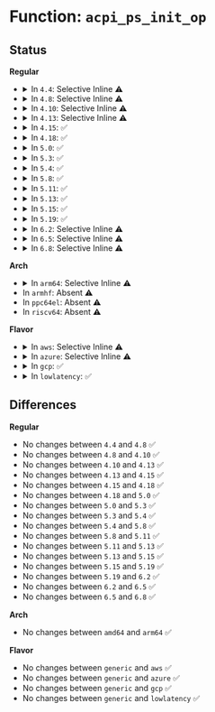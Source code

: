 # Function: <code>acpi_ps_init_op</code>

## Status
<b>Regular</b>
<ul>
<li>
<details>
<summary>In <code>4.4</code>: Selective Inline ⚠️</summary>

```c
void acpi_ps_init_op(union acpi_parse_object *op, u16 opcode);
```

**Collision:** Unique Global

**Inline:** Selective

**Transformation:** False

**Instances:**

```
In drivers/acpi/acpica/psutils.c (ffffffff814a23e4)
Location: drivers/acpi/acpica/psutils.c:89
Inline: True
Inline callers:
  - drivers/acpi/acpica/psutils.c:acpi_ps_alloc_op
Direct callers:
  - drivers/acpi/acpica/psargs.c:acpi_ps_get_next_namepath
  - drivers/acpi/acpica/psargs.c:acpi_ps_get_next_namepath
  - drivers/acpi/acpica/psargs.c:acpi_ps_get_next_namepath
  - drivers/acpi/acpica/psargs.c:acpi_ps_get_next_simple_arg
  - drivers/acpi/acpica/psargs.c:acpi_ps_get_next_simple_arg
```
**Symbols:**

```
ffffffff814a23e4-ffffffff814a23f7: acpi_ps_init_op (STB_GLOBAL)
```
</details>
</li>
<li>
<details>
<summary>In <code>4.8</code>: Selective Inline ⚠️</summary>

```c
void acpi_ps_init_op(union acpi_parse_object *op, u16 opcode);
```

**Collision:** Unique Global

**Inline:** Selective

**Transformation:** False

**Instances:**

```
In drivers/acpi/acpica/psutils.c (ffffffff814f1765)
Location: drivers/acpi/acpica/psutils.c:89
Inline: True
Inline callers:
  - drivers/acpi/acpica/psutils.c:acpi_ps_alloc_op
Direct callers:
  - drivers/acpi/acpica/psargs.c:acpi_ps_get_next_simple_arg
  - drivers/acpi/acpica/psargs.c:acpi_ps_get_next_simple_arg
  - drivers/acpi/acpica/psargs.c:acpi_ps_get_next_namepath
  - drivers/acpi/acpica/psargs.c:acpi_ps_get_next_namepath
  - drivers/acpi/acpica/psargs.c:acpi_ps_get_next_namepath
```
**Symbols:**

```
ffffffff814f1711-ffffffff814f1724: acpi_ps_init_op (STB_GLOBAL)
```
</details>
</li>
<li>
<details>
<summary>In <code>4.10</code>: Selective Inline ⚠️</summary>

```c
void acpi_ps_init_op(union acpi_parse_object *op, u16 opcode);
```

**Collision:** Unique Global

**Inline:** Selective

**Transformation:** False

**Instances:**

```
In drivers/acpi/acpica/psutils.c (ffffffff815141c6)
Location: drivers/acpi/acpica/psutils.c:89
Inline: True
Inline callers:
  - drivers/acpi/acpica/psutils.c:acpi_ps_alloc_op
Direct callers:
  - drivers/acpi/acpica/psargs.c:acpi_ps_get_next_simple_arg
  - drivers/acpi/acpica/psargs.c:acpi_ps_get_next_simple_arg
  - drivers/acpi/acpica/psargs.c:acpi_ps_get_next_namepath
  - drivers/acpi/acpica/psargs.c:acpi_ps_get_next_namepath
  - drivers/acpi/acpica/psargs.c:acpi_ps_get_next_namepath
```
**Symbols:**

```
ffffffff81514172-ffffffff81514185: acpi_ps_init_op (STB_GLOBAL)
```
</details>
</li>
<li>
<details>
<summary>In <code>4.13</code>: Selective Inline ⚠️</summary>

```c
void acpi_ps_init_op(union acpi_parse_object *op, u16 opcode);
```

**Collision:** Unique Global

**Inline:** Selective

**Transformation:** False

**Instances:**

```
In drivers/acpi/acpica/psutils.c (ffffffff8152497e)
Location: drivers/acpi/acpica/psutils.c:90
Inline: True
Inline callers:
  - drivers/acpi/acpica/psutils.c:acpi_ps_alloc_op
Direct callers:
  - drivers/acpi/acpica/psargs.c:acpi_ps_get_next_simple_arg
  - drivers/acpi/acpica/psargs.c:acpi_ps_get_next_simple_arg
  - drivers/acpi/acpica/psargs.c:acpi_ps_get_next_namepath
  - drivers/acpi/acpica/psargs.c:acpi_ps_get_next_namepath
  - drivers/acpi/acpica/psargs.c:acpi_ps_get_next_namepath
```
**Symbols:**

```
ffffffff8152490e-ffffffff81524921: acpi_ps_init_op (STB_GLOBAL)
```
</details>
</li>
<li>
<details>
<summary>In <code>4.15</code>: ✅</summary>

```c
void acpi_ps_init_op(union acpi_parse_object *op, u16 opcode);
```

**Collision:** Unique Global

**Inline:** No

**Transformation:** False

**Instances:**

```
In drivers/acpi/acpica/psutils.c (ffffffff8157a557)
Location: drivers/acpi/acpica/psutils.c:90
Inline: False
Direct callers:
  - drivers/acpi/acpica/psargs.c:acpi_ps_get_next_simple_arg
  - drivers/acpi/acpica/psargs.c:acpi_ps_get_next_simple_arg
  - drivers/acpi/acpica/psargs.c:acpi_ps_get_next_namepath
  - drivers/acpi/acpica/psargs.c:acpi_ps_get_next_namepath
  - drivers/acpi/acpica/psargs.c:acpi_ps_get_next_namepath
  - drivers/acpi/acpica/psutils.c:acpi_ps_alloc_op
```
**Symbols:**

```
ffffffff8157a557-ffffffff8157a596: acpi_ps_init_op (STB_GLOBAL)
```
</details>
</li>
<li>
<details>
<summary>In <code>4.18</code>: ✅</summary>

```c
void acpi_ps_init_op(union acpi_parse_object *op, u16 opcode);
```

**Collision:** Unique Global

**Inline:** No

**Transformation:** False

**Instances:**

```
In drivers/acpi/acpica/psutils.c (ffffffff815b164b)
Location: drivers/acpi/acpica/psutils.c:56
Inline: False
Direct callers:
  - drivers/acpi/acpica/psargs.c:acpi_ps_get_next_simple_arg
  - drivers/acpi/acpica/psargs.c:acpi_ps_get_next_simple_arg
  - drivers/acpi/acpica/psargs.c:acpi_ps_get_next_namepath
  - drivers/acpi/acpica/psargs.c:acpi_ps_get_next_namepath
  - drivers/acpi/acpica/psargs.c:acpi_ps_get_next_namepath
  - drivers/acpi/acpica/psutils.c:acpi_ps_alloc_op
```
**Symbols:**

```
ffffffff815b164b-ffffffff815b168a: acpi_ps_init_op (STB_GLOBAL)
```
</details>
</li>
<li>
<details>
<summary>In <code>5.0</code>: ✅</summary>

```c
void acpi_ps_init_op(union acpi_parse_object *op, u16 opcode);
```

**Collision:** Unique Global

**Inline:** No

**Transformation:** False

**Instances:**

```
In drivers/acpi/acpica/psutils.c (ffffffff815ca78b)
Location: drivers/acpi/acpica/psutils.c:56
Inline: False
Direct callers:
  - drivers/acpi/acpica/psargs.c:acpi_ps_get_next_simple_arg
  - drivers/acpi/acpica/psargs.c:acpi_ps_get_next_simple_arg
  - drivers/acpi/acpica/psargs.c:acpi_ps_get_next_namepath
  - drivers/acpi/acpica/psargs.c:acpi_ps_get_next_namepath
  - drivers/acpi/acpica/psargs.c:acpi_ps_get_next_namepath
  - drivers/acpi/acpica/psutils.c:acpi_ps_alloc_op
```
**Symbols:**

```
ffffffff815ca78b-ffffffff815ca7ca: acpi_ps_init_op (STB_GLOBAL)
```
</details>
</li>
<li>
<details>
<summary>In <code>5.3</code>: ✅</summary>

```c
void acpi_ps_init_op(union acpi_parse_object *op, u16 opcode);
```

**Collision:** Unique Global

**Inline:** No

**Transformation:** False

**Instances:**

```
In drivers/acpi/acpica/psutils.c (ffffffff815fbf3a)
Location: drivers/acpi/acpica/psutils.c:56
Inline: False
Direct callers:
  - drivers/acpi/acpica/psargs.c:acpi_ps_get_next_simple_arg
  - drivers/acpi/acpica/psargs.c:acpi_ps_get_next_simple_arg
  - drivers/acpi/acpica/psargs.c:acpi_ps_get_next_namepath
  - drivers/acpi/acpica/psargs.c:acpi_ps_get_next_namepath
  - drivers/acpi/acpica/psargs.c:acpi_ps_get_next_namepath
  - drivers/acpi/acpica/psutils.c:acpi_ps_alloc_op
```
**Symbols:**

```
ffffffff815fbf3a-ffffffff815fbf79: acpi_ps_init_op (STB_GLOBAL)
```
</details>
</li>
<li>
<details>
<summary>In <code>5.4</code>: ✅</summary>

```c
void acpi_ps_init_op(union acpi_parse_object *op, u16 opcode);
```

**Collision:** Unique Global

**Inline:** No

**Transformation:** False

**Instances:**

```
In drivers/acpi/acpica/psutils.c (ffffffff8161d3e4)
Location: drivers/acpi/acpica/psutils.c:56
Inline: False
Direct callers:
  - drivers/acpi/acpica/psargs.c:acpi_ps_get_next_simple_arg
  - drivers/acpi/acpica/psargs.c:acpi_ps_get_next_simple_arg
  - drivers/acpi/acpica/psargs.c:acpi_ps_get_next_namepath
  - drivers/acpi/acpica/psargs.c:acpi_ps_get_next_namepath
  - drivers/acpi/acpica/psargs.c:acpi_ps_get_next_namepath
  - drivers/acpi/acpica/psutils.c:acpi_ps_alloc_op
```
**Symbols:**

```
ffffffff8161d3e4-ffffffff8161d423: acpi_ps_init_op (STB_GLOBAL)
```
</details>
</li>
<li>
<details>
<summary>In <code>5.8</code>: ✅</summary>

```c
void acpi_ps_init_op(union acpi_parse_object *op, u16 opcode);
```

**Collision:** Unique Global

**Inline:** No

**Transformation:** False

**Instances:**

```
In drivers/acpi/acpica/psutils.c (ffffffff816c996d)
Location: drivers/acpi/acpica/psutils.c:56
Inline: False
Direct callers:
  - drivers/acpi/acpica/psargs.c:acpi_ps_get_next_simple_arg
  - drivers/acpi/acpica/psargs.c:acpi_ps_get_next_simple_arg
  - drivers/acpi/acpica/psargs.c:acpi_ps_get_next_namepath
  - drivers/acpi/acpica/psargs.c:acpi_ps_get_next_namepath
  - drivers/acpi/acpica/psargs.c:acpi_ps_get_next_namepath
  - drivers/acpi/acpica/psutils.c:acpi_ps_alloc_op
```
**Symbols:**

```
ffffffff816c996d-ffffffff816c99ac: acpi_ps_init_op (STB_GLOBAL)
```
</details>
</li>
<li>
<details>
<summary>In <code>5.11</code>: ✅</summary>

```c
void acpi_ps_init_op(union acpi_parse_object *op, u16 opcode);
```

**Collision:** Unique Global

**Inline:** No

**Transformation:** False

**Instances:**

```
In drivers/acpi/acpica/psutils.c (ffffffff816e7993)
Location: drivers/acpi/acpica/psutils.c:56
Inline: False
Direct callers:
  - drivers/acpi/acpica/psargs.c:acpi_ps_get_next_simple_arg
  - drivers/acpi/acpica/psargs.c:acpi_ps_get_next_simple_arg
  - drivers/acpi/acpica/psargs.c:acpi_ps_get_next_namepath
  - drivers/acpi/acpica/psargs.c:acpi_ps_get_next_namepath
  - drivers/acpi/acpica/psargs.c:acpi_ps_get_next_namepath
  - drivers/acpi/acpica/psutils.c:acpi_ps_alloc_op
```
**Symbols:**

```
ffffffff816e7993-ffffffff816e79d2: acpi_ps_init_op (STB_GLOBAL)
```
</details>
</li>
<li>
<details>
<summary>In <code>5.13</code>: ✅</summary>

```c
void acpi_ps_init_op(union acpi_parse_object *op, u16 opcode);
```

**Collision:** Unique Global

**Inline:** No

**Transformation:** False

**Instances:**

```
In drivers/acpi/acpica/psutils.c (ffffffff816c9856)
Location: drivers/acpi/acpica/psutils.c:56
Inline: False
Direct callers:
  - drivers/acpi/acpica/psargs.c:acpi_ps_get_next_simple_arg
  - drivers/acpi/acpica/psargs.c:acpi_ps_get_next_simple_arg
  - drivers/acpi/acpica/psargs.c:acpi_ps_get_next_namepath
  - drivers/acpi/acpica/psargs.c:acpi_ps_get_next_namepath
  - drivers/acpi/acpica/psargs.c:acpi_ps_get_next_namepath
  - drivers/acpi/acpica/psutils.c:acpi_ps_alloc_op
```
**Symbols:**

```
ffffffff816c9856-ffffffff816c9895: acpi_ps_init_op (STB_GLOBAL)
```
</details>
</li>
<li>
<details>
<summary>In <code>5.15</code>: ✅</summary>

```c
void acpi_ps_init_op(union acpi_parse_object *op, u16 opcode);
```

**Collision:** Unique Global

**Inline:** No

**Transformation:** False

**Instances:**

```
In drivers/acpi/acpica/psutils.c (ffffffff81740bf8)
Location: drivers/acpi/acpica/psutils.c:56
Inline: False
Direct callers:
  - drivers/acpi/acpica/psargs.c:acpi_ps_get_next_simple_arg
  - drivers/acpi/acpica/psargs.c:acpi_ps_get_next_simple_arg
  - drivers/acpi/acpica/psargs.c:acpi_ps_get_next_namepath
  - drivers/acpi/acpica/psargs.c:acpi_ps_get_next_namepath
  - drivers/acpi/acpica/psargs.c:acpi_ps_get_next_namepath
  - drivers/acpi/acpica/psutils.c:acpi_ps_alloc_op
```
**Symbols:**

```
ffffffff81740bf8-ffffffff81740c37: acpi_ps_init_op (STB_GLOBAL)
```
</details>
</li>
<li>
<details>
<summary>In <code>5.19</code>: ✅</summary>

```c
void acpi_ps_init_op(union acpi_parse_object *op, u16 opcode);
```

**Collision:** Unique Global

**Inline:** No

**Transformation:** False

**Instances:**

```
In drivers/acpi/acpica/psutils.c (ffffffff81872599)
Location: drivers/acpi/acpica/psutils.c:56
Inline: False
Direct callers:
  - drivers/acpi/acpica/psargs.c:acpi_ps_get_next_simple_arg
  - drivers/acpi/acpica/psargs.c:acpi_ps_get_next_simple_arg
  - drivers/acpi/acpica/psargs.c:acpi_ps_get_next_namepath
  - drivers/acpi/acpica/psargs.c:acpi_ps_get_next_namepath
  - drivers/acpi/acpica/psargs.c:acpi_ps_get_next_namepath
  - drivers/acpi/acpica/psutils.c:acpi_ps_alloc_op
```
**Symbols:**

```
ffffffff81872599-ffffffff818725e4: acpi_ps_init_op (STB_GLOBAL)
```
</details>
</li>
<li>
<details>
<summary>In <code>6.2</code>: Selective Inline ⚠️</summary>

```c
void acpi_ps_init_op(union acpi_parse_object *op, u16 opcode);
```

**Collision:** Unique Global

**Inline:** Selective

**Transformation:** False

**Instances:**

```
In drivers/acpi/acpica/psutils.c (ffffffff819b3437)
Location: drivers/acpi/acpica/psutils.c:56
Inline: True
Inline callers:
  - drivers/acpi/acpica/psutils.c:acpi_ps_alloc_op
Direct callers:
  - drivers/acpi/acpica/psargs.c:acpi_ps_get_next_simple_arg
  - drivers/acpi/acpica/psargs.c:acpi_ps_get_next_simple_arg
  - drivers/acpi/acpica/psargs.c:acpi_ps_get_next_namepath
  - drivers/acpi/acpica/psargs.c:acpi_ps_get_next_namepath
  - drivers/acpi/acpica/psargs.c:acpi_ps_get_next_namepath
```
**Symbols:**

```
ffffffff819b3360-ffffffff819b33ab: acpi_ps_init_op (STB_GLOBAL)
```
</details>
</li>
<li>
<details>
<summary>In <code>6.5</code>: Selective Inline ⚠️</summary>

```c
void acpi_ps_init_op(union acpi_parse_object *op, u16 opcode);
```

**Collision:** Unique Global

**Inline:** Selective

**Transformation:** False

**Instances:**

```
In drivers/acpi/acpica/psutils.c (ffffffff819fa337)
Location: drivers/acpi/acpica/psutils.c:56
Inline: True
Inline callers:
  - drivers/acpi/acpica/psutils.c:acpi_ps_alloc_op
Direct callers:
  - drivers/acpi/acpica/psargs.c:acpi_ps_get_next_simple_arg
  - drivers/acpi/acpica/psargs.c:acpi_ps_get_next_simple_arg
  - drivers/acpi/acpica/psargs.c:acpi_ps_get_next_namepath
  - drivers/acpi/acpica/psargs.c:acpi_ps_get_next_namepath
  - drivers/acpi/acpica/psargs.c:acpi_ps_get_next_namepath
```
**Symbols:**

```
ffffffff819fa260-ffffffff819fa2ab: acpi_ps_init_op (STB_GLOBAL)
```
</details>
</li>
<li>
<details>
<summary>In <code>6.8</code>: Selective Inline ⚠️</summary>

```c
void acpi_ps_init_op(union acpi_parse_object *op, u16 opcode);
```

**Collision:** Unique Global

**Inline:** Selective

**Transformation:** False

**Instances:**

```
In drivers/acpi/acpica/psutils.c (ffffffff81a45187)
Location: drivers/acpi/acpica/psutils.c:56
Inline: True
Inline callers:
  - drivers/acpi/acpica/psutils.c:acpi_ps_alloc_op
Direct callers:
  - drivers/acpi/acpica/psargs.c:acpi_ps_get_next_simple_arg
  - drivers/acpi/acpica/psargs.c:acpi_ps_get_next_simple_arg
  - drivers/acpi/acpica/psargs.c:acpi_ps_get_next_namepath
  - drivers/acpi/acpica/psargs.c:acpi_ps_get_next_namepath
  - drivers/acpi/acpica/psargs.c:acpi_ps_get_next_namepath
```
**Symbols:**

```
ffffffff81a450b0-ffffffff81a450fb: acpi_ps_init_op (STB_GLOBAL)
```
</details>
</li>
</ul>
<b>Arch</b>
<ul>
<li>
<details>
<summary>In <code>arm64</code>: Selective Inline ⚠️</summary>

```c
void acpi_ps_init_op(union acpi_parse_object *op, u16 opcode);
```

**Collision:** Unique Global

**Inline:** Selective

**Transformation:** False

**Instances:**

```
In drivers/acpi/acpica/psutils.c (ffff800010793db8)
Location: drivers/acpi/acpica/psutils.c:56
Inline: True
Inline callers:
  - drivers/acpi/acpica/psutils.c:acpi_ps_alloc_op
Direct callers:
  - drivers/acpi/acpica/psargs.c:acpi_ps_get_next_simple_arg
  - drivers/acpi/acpica/psargs.c:acpi_ps_get_next_simple_arg
  - drivers/acpi/acpica/psargs.c:acpi_ps_get_next_namepath
  - drivers/acpi/acpica/psargs.c:acpi_ps_get_next_namepath
  - drivers/acpi/acpica/psargs.c:acpi_ps_get_next_namepath
```
**Symbols:**

```
ffff800010793d34-ffff800010793d68: acpi_ps_init_op (STB_GLOBAL)
```
</details>
</li>
<li>
In <code>armhf</code>: Absent ⚠️
</li>
<li>
In <code>ppc64el</code>: Absent ⚠️
</li>
<li>
In <code>riscv64</code>: Absent ⚠️
</li>
</ul>
<b>Flavor</b>
<ul>
<li>
<details>
<summary>In <code>aws</code>: Selective Inline ⚠️</summary>

```c
void acpi_ps_init_op(union acpi_parse_object *op, u16 opcode);
```

**Collision:** Unique Global

**Inline:** Selective

**Transformation:** False

**Instances:**

```
In drivers/acpi/acpica/psutils.c (ffffffff815f9220)
Location: drivers/acpi/acpica/psutils.c:56
Inline: True
Inline callers:
  - drivers/acpi/acpica/psutils.c:acpi_ps_alloc_op
Direct callers:
  - drivers/acpi/acpica/psargs.c:acpi_ps_get_next_simple_arg
  - drivers/acpi/acpica/psargs.c:acpi_ps_get_next_simple_arg
  - drivers/acpi/acpica/psargs.c:acpi_ps_get_next_namepath
  - drivers/acpi/acpica/psargs.c:acpi_ps_get_next_namepath
  - drivers/acpi/acpica/psargs.c:acpi_ps_get_next_namepath
```
**Symbols:**

```
ffffffff815f91b4-ffffffff815f91c7: acpi_ps_init_op (STB_GLOBAL)
```
</details>
</li>
<li>
<details>
<summary>In <code>azure</code>: Selective Inline ⚠️</summary>

```c
void acpi_ps_init_op(union acpi_parse_object *op, u16 opcode);
```

**Collision:** Unique Global

**Inline:** Selective

**Transformation:** False

**Instances:**

```
In drivers/acpi/acpica/psutils.c (ffffffff815e475a)
Location: drivers/acpi/acpica/psutils.c:56
Inline: True
Inline callers:
  - drivers/acpi/acpica/psutils.c:acpi_ps_alloc_op
Direct callers:
  - drivers/acpi/acpica/psargs.c:acpi_ps_get_next_simple_arg
  - drivers/acpi/acpica/psargs.c:acpi_ps_get_next_simple_arg
  - drivers/acpi/acpica/psargs.c:acpi_ps_get_next_namepath
  - drivers/acpi/acpica/psargs.c:acpi_ps_get_next_namepath
  - drivers/acpi/acpica/psargs.c:acpi_ps_get_next_namepath
```
**Symbols:**

```
ffffffff815e46ee-ffffffff815e4701: acpi_ps_init_op (STB_GLOBAL)
```
</details>
</li>
<li>
<details>
<summary>In <code>gcp</code>: ✅</summary>

```c
void acpi_ps_init_op(union acpi_parse_object *op, u16 opcode);
```

**Collision:** Unique Global

**Inline:** No

**Transformation:** False

**Instances:**

```
In drivers/acpi/acpica/psutils.c (ffffffff816116c4)
Location: drivers/acpi/acpica/psutils.c:56
Inline: False
Direct callers:
  - drivers/acpi/acpica/psargs.c:acpi_ps_get_next_simple_arg
  - drivers/acpi/acpica/psargs.c:acpi_ps_get_next_simple_arg
  - drivers/acpi/acpica/psargs.c:acpi_ps_get_next_namepath
  - drivers/acpi/acpica/psargs.c:acpi_ps_get_next_namepath
  - drivers/acpi/acpica/psargs.c:acpi_ps_get_next_namepath
  - drivers/acpi/acpica/psutils.c:acpi_ps_alloc_op
```
**Symbols:**

```
ffffffff816116c4-ffffffff81611703: acpi_ps_init_op (STB_GLOBAL)
```
</details>
</li>
<li>
<details>
<summary>In <code>lowlatency</code>: ✅</summary>

```c
void acpi_ps_init_op(union acpi_parse_object *op, u16 opcode);
```

**Collision:** Unique Global

**Inline:** No

**Transformation:** False

**Instances:**

```
In drivers/acpi/acpica/psutils.c (ffffffff8162b574)
Location: drivers/acpi/acpica/psutils.c:56
Inline: False
Direct callers:
  - drivers/acpi/acpica/psargs.c:acpi_ps_get_next_simple_arg
  - drivers/acpi/acpica/psargs.c:acpi_ps_get_next_simple_arg
  - drivers/acpi/acpica/psargs.c:acpi_ps_get_next_namepath
  - drivers/acpi/acpica/psargs.c:acpi_ps_get_next_namepath
  - drivers/acpi/acpica/psargs.c:acpi_ps_get_next_namepath
  - drivers/acpi/acpica/psutils.c:acpi_ps_alloc_op
```
**Symbols:**

```
ffffffff8162b574-ffffffff8162b5b3: acpi_ps_init_op (STB_GLOBAL)
```
</details>
</li>
</ul>

## Differences
<b>Regular</b>
<ul>
<li>
No changes between <code>4.4</code> and <code>4.8</code> ✅
</li>
<li>
No changes between <code>4.8</code> and <code>4.10</code> ✅
</li>
<li>
No changes between <code>4.10</code> and <code>4.13</code> ✅
</li>
<li>
No changes between <code>4.13</code> and <code>4.15</code> ✅
</li>
<li>
No changes between <code>4.15</code> and <code>4.18</code> ✅
</li>
<li>
No changes between <code>4.18</code> and <code>5.0</code> ✅
</li>
<li>
No changes between <code>5.0</code> and <code>5.3</code> ✅
</li>
<li>
No changes between <code>5.3</code> and <code>5.4</code> ✅
</li>
<li>
No changes between <code>5.4</code> and <code>5.8</code> ✅
</li>
<li>
No changes between <code>5.8</code> and <code>5.11</code> ✅
</li>
<li>
No changes between <code>5.11</code> and <code>5.13</code> ✅
</li>
<li>
No changes between <code>5.13</code> and <code>5.15</code> ✅
</li>
<li>
No changes between <code>5.15</code> and <code>5.19</code> ✅
</li>
<li>
No changes between <code>5.19</code> and <code>6.2</code> ✅
</li>
<li>
No changes between <code>6.2</code> and <code>6.5</code> ✅
</li>
<li>
No changes between <code>6.5</code> and <code>6.8</code> ✅
</li>
</ul>
<b>Arch</b>
<ul>
<li>
No changes between <code>amd64</code> and <code>arm64</code> ✅
</li>
</ul>
<b>Flavor</b>
<ul>
<li>
No changes between <code>generic</code> and <code>aws</code> ✅
</li>
<li>
No changes between <code>generic</code> and <code>azure</code> ✅
</li>
<li>
No changes between <code>generic</code> and <code>gcp</code> ✅
</li>
<li>
No changes between <code>generic</code> and <code>lowlatency</code> ✅
</li>
</ul>
